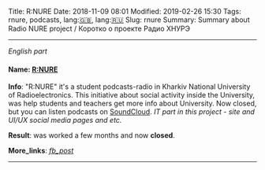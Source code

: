 Title: R:NURE
Date: 2018-11-09 08:01
Modified: 2019-02-26 15:30
Tags: rnure, podcasts, lang:[🇬🇧](en), lang:[🇷🇺](ru)
Slug: rnure
Summary: Summary about Radio NURE project / Коротко о проекте Радио ХНУРЭ 


-----

_English part_

#### Name: [R:NURE](https://soundcloud.com/rnure)
**Info**: "R:NURE" it's a student podcasts-radio in Kharkiv National University of Radioelectronics. This initiative about social activity inside the University, was help students and teachers get more info about University. Now closed, but you can listen podcasts on [SoundCloud](http://soundcloud.com/rnure). _IT part in this project - site and UI/UX social media pages and etc._

**Result**: was worked a few months and now **closed**.

**More_links**: _[fb_post](http://fb.com/radionure)_

-----
